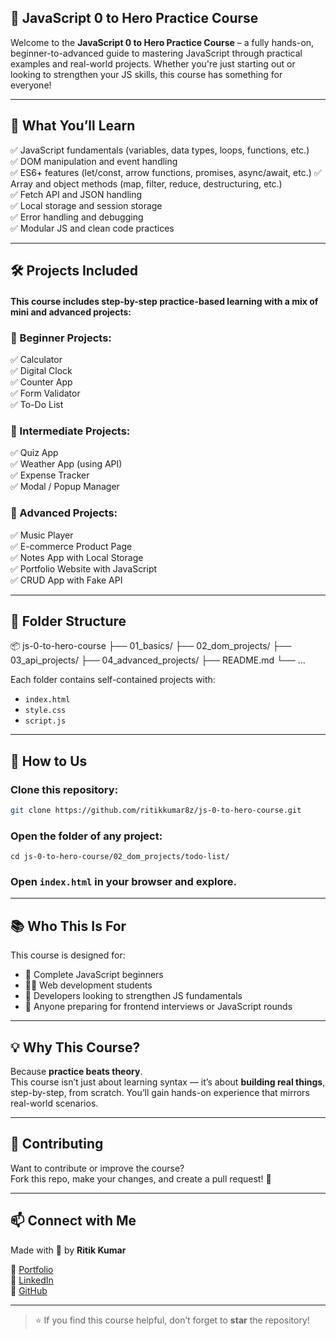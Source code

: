    ## 🧠 JavaScript 0 to Hero Practice Course

Welcome to the **JavaScript 0 to Hero Practice Course** – a fully hands-on, beginner-to-advanced guide to mastering JavaScript through practical examples and real-world projects. Whether you're just starting out or looking to strengthen your JS skills, this course has something for everyone!

---  
   
## 🚀 What You’ll Learn   
 
✅ JavaScript fundamentals (variables, data types, loops, functions, etc.)     
✅ DOM manipulation and event handling  
✅ ES6+ features (let/const, arrow functions, promises, async/await, etc.) 
✅ Array and object methods (map, filter, reduce, destructuring, etc.)  
✅ Fetch API and JSON handling   
✅ Local storage and session storage   
✅ Error handling and debugging    
✅ Modular JS and clean code practices   

---


## 🛠 Projects Included

#### This course includes step-by-step **practice-based learning** with a mix of mini and advanced projects:

### 🔰 Beginner Projects:
✅ Calculator  
✅ Digital Clock  
✅ Counter App  
✅ Form Validator  
✅ To-Do List  

### 🧩 Intermediate Projects:
✅ Quiz App  
✅ Weather App (using API)  
✅ Expense Tracker  
✅ Modal / Popup Manager  

### 🚀 Advanced Projects:
✅ Music Player  
✅ E-commerce Product Page  
✅ Notes App with Local Storage  
✅ Portfolio Website with JavaScript  
✅ CRUD App with Fake API  

---

## 📁 Folder Structure

📦 js-0-to-hero-course
├── 01_basics/
├── 02_dom_projects/
├── 03_api_projects/
├── 04_advanced_projects/
├── README.md
└── ...



Each folder contains self-contained projects with:
- `index.html`  
- `style.css`  
- `script.js`

---

## 🔧 How to Us


### Clone this repository:
```bash
git clone https://github.com/ritikkumar8z/js-0-to-hero-course.git
```


### Open the folder of any project:
```
cd js-0-to-hero-course/02_dom_projects/todo-list/
```


### Open `index.html` in your browser and explore.

---

## 📚 Who This Is For

This course is designed for:

- 👶 Complete JavaScript beginners  
- 👨‍💻 Web development students  
- 💪 Developers looking to strengthen JS fundamentals  
- 🧠 Anyone preparing for frontend interviews or JavaScript rounds  

---

## 💡 Why This Course?

Because **practice beats theory**.  
This course isn’t just about learning syntax — it’s about **building real things**, step-by-step, from scratch. You’ll gain hands-on experience that mirrors real-world scenarios.

---

## 🙌 Contributing

Want to contribute or improve the course?  
Fork this repo, make your changes, and create a pull request! 🚀

---  

## 📫 Connect with Me

Made with 💙 by **Ritik Kumar**  

🔗 [Portfolio](https://ritikkumar8z.web.app)  
🔗 [LinkedIn](https://www.linkedin.com/in/ritikkumar8z)   
🔗 [GitHub](https://github.com/ritikkumar8z)  

---

> ⭐ If you find this course helpful, don’t forget to **star** the repository!
